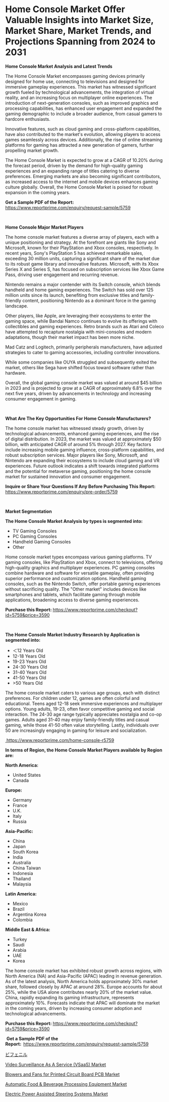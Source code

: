 <p><h1>Home Console Market Offer Valuable Insights into Market Size, Market Share, Market Trends, and Projections Spanning from 2024 to 2031</h1></p><p><strong>Home Console Market Analysis and Latest Trends</strong></p>
<p><p>The Home Console Market encompasses gaming devices primarily designed for home use, connecting to televisions and designed for immersive gameplay experiences. This market has witnessed significant growth fueled by technological advancements, the integration of virtual reality, and an increasing focus on multiplayer online experiences. The introduction of next-generation consoles, such as improved graphics and processing capabilities, has enhanced user engagement and expanded the gaming demographic to include a broader audience, from casual gamers to hardcore enthusiasts. </p><p>Innovative features, such as cloud gaming and cross-platform capabilities, have also contributed to the market's evolution, allowing players to access games seamlessly across devices. Additionally, the rise of online streaming platforms for gaming has attracted a new generation of gamers, further propelling market growth. </p><p>The Home Console Market is expected to grow at a CAGR of 10.20% during the forecast period, driven by the demand for high-quality gaming experiences and an expanding range of titles catering to diverse preferences. Emerging markets are also becoming significant contributors, as increased access to the internet and mobile devices enhances gaming culture globally. Overall, the Home Console Market is poised for robust expansion in the coming years.</p></p>
<p><strong>Get a Sample PDF of the Report:&nbsp;</strong> <a href="https://www.reportprime.com/enquiry/request-sample/5759">https://www.reportprime.com/enquiry/request-sample/5759</a></p>
<p>&nbsp;</p>
<p><strong>Home Console Major Market Players</strong></p>
<p><p>The home console market features a diverse array of players, each with a unique positioning and strategy. At the forefront are giants like Sony and Microsoft, known for their PlayStation and Xbox consoles, respectively. In recent years, Sony's PlayStation 5 has achieved remarkable sales, exceeding 30 million units, capturing a significant share of the market due to its robust game library and innovative features. Microsoft, with its Xbox Series X and Series S, has focused on subscription services like Xbox Game Pass, driving user engagement and recurring revenue.</p><p>Nintendo remains a major contender with its Switch console, which blends handheld and home gaming experiences. The Switch has sold over 125 million units since its launch, benefiting from exclusive titles and family-friendly content, positioning Nintendo as a dominant force in the gaming landscape.</p><p>Other players, like Apple, are leveraging their ecosystems to enter the gaming space, while Bandai Namco continues to evolve its offerings with collectibles and gaming experiences. Retro brands such as Atari and Coleco have attempted to recapture nostalgia with mini-consoles and modern adaptations, though their market impact has been more niche.</p><p>Mad Catz and Logitech, primarily peripherals manufacturers, have adjusted strategies to cater to gaming accessories, including controller innovations.</p><p>While some companies like OUYA struggled and subsequently exited the market, others like Sega have shifted focus toward software rather than hardware.</p><p>Overall, the global gaming console market was valued at around $45 billion in 2023 and is projected to grow at a CAGR of approximately 6.8% over the next five years, driven by advancements in technology and increasing consumer engagement in gaming.</p></p>
<p>&nbsp;</p>
<p><strong>What Are The Key Opportunities For Home Console Manufacturers?</strong></p>
<p><p>The home console market has witnessed steady growth, driven by technological advancements, enhanced gaming experiences, and the rise of digital distribution. In 2023, the market was valued at approximately $50 billion, with anticipated CAGR of around 5% through 2027. Key factors include increasing mobile gaming influence, cross-platform capabilities, and robust subscription services. Major players like Sony, Microsoft, and Nintendo are expanding their ecosystems to include cloud gaming and VR experiences. Future outlook indicates a shift towards integrated platforms and the potential for metaverse gaming, positioning the home console market for sustained innovation and consumer engagement.</p></p>
<p><strong>Inquire or Share Your Questions If Any Before Purchasing This Report:</strong> <a href="https://www.reportprime.com/enquiry/pre-order/5759">https://www.reportprime.com/enquiry/pre-order/5759</a></p>
<p>&nbsp;</p>
<p><strong>Market Segmentation</strong></p>
<p><strong>The Home Console Market Analysis by types is segmented into:</strong></p>
<p><ul><li>TV Gaming Consoles</li><li>PC Gaming Consoles</li><li>Handheld Gaming Consoles</li><li>Other</li></ul></p>
<p><p>Home console market types encompass various gaming platforms. TV gaming consoles, like PlayStation and Xbox, connect to televisions, offering high-quality graphics and multiplayer experiences. PC gaming consoles combine hardware and software for versatile gameplay, often providing superior performance and customization options. Handheld gaming consoles, such as the Nintendo Switch, offer portable gaming experiences without sacrificing quality. The "Other market" includes devices like smartphones and tablets, which facilitate gaming through mobile applications, broadening access to diverse gaming experiences.</p></p>
<p><strong>Purchase this Report:&nbsp;</strong><a href="https://www.reportprime.com/checkout?id=5759&price=3590">https://www.reportprime.com/checkout?id=5759&price=3590</a></p>
<p>&nbsp;</p>
<p><strong>The Home Console Market Industry Research by Application is segmented into:</strong></p>
<p><ul><li>＜12 Years Old</li><li>12-18 Years Old</li><li>19-23 Years Old</li><li>24-30 Years Old</li><li>31-40 Years Old</li><li>41-50 Years Old</li><li>>50 Years Old</li></ul></p>
<p><p>The home console market caters to various age groups, each with distinct preferences. For children under 12, games are often colorful and educational. Teens aged 12-18 seek immersive experiences and multiplayer options. Young adults, 19-23, often favor competitive gaming and social interaction. The 24-30 age range typically appreciates nostalgia and co-op games. Adults aged 31-40 may enjoy family-friendly titles and casual gaming, while those 41-50 often value storytelling. Lastly, individuals over 50 are increasingly engaging in gaming for leisure and socialization.</p></p>
<p><a href="https://www.reportprime.com/home-console-r5759">&nbsp;https://www.reportprime.com/home-console-r5759</a></p>
<p><strong>In terms of Region, the Home Console Market Players available by Region are:</strong></p>
<p>
    <p> <strong> North America: </strong>
        <ul>
            <li>United States</li>
            <li>Canada</li>
        </ul>
        </p> 
    <p> <strong> Europe: </strong>
        <ul>
            <li>Germany</li>
            <li>France</li>
            <li>U.K.</li>
            <li>Italy</li>
            <li>Russia</li>
        </ul>
        </p> 
    <p> <strong> Asia-Pacific: </strong>
        <ul>
            <li>China</li>
            <li>Japan</li>
            <li>South Korea</li>
            <li>India</li>
            <li>Australia</li>
            <li>China Taiwan</li>
            <li>Indonesia</li>
            <li>Thailand</li>
            <li>Malaysia</li>
        </ul>
        </p> 
    <p> <strong> Latin America: </strong>
        <ul>
            <li>Mexico</li>
            <li>Brazil</li>
            <li>Argentina Korea</li>
            <li>Colombia</li>
        </ul>
        </p> 
    <p> <strong> Middle East & Africa: </strong>
        <ul>
            <li>Turkey</li>
            <li>Saudi</li>
            <li>Arabia</li>
            <li>UAE</li>
            <li>Korea</li>
        </ul>
    </p>
    </p>
<p><p>The home console market has exhibited robust growth across regions, with North America (NA) and Asia-Pacific (APAC) leading in revenue generation. As of the latest analysis, North America holds approximately 30% market share, followed closely by APAC at around 28%. Europe accounts for about 25%, while the USA alone contributes nearly 20% of the market value. China, rapidly expanding its gaming infrastructure, represents approximately 10%. Forecasts indicate that APAC will dominate the market in the coming years, driven by increasing consumer adoption and technological advancements.</p></p>
<p><strong>Purchase this Report: </strong><a href="https://www.reportprime.com/checkout?id=5759&price=3590">https://www.reportprime.com/checkout?id=5759&price=3590</a></p>
<p>&nbsp;<strong>Get a Sample PDF of the Report:&nbsp;&nbsp;</strong><a href="https://www.reportprime.com/enquiry/request-sample/5759">https://www.reportprime.com/enquiry/request-sample/5759</a></p>
<p><strong></strong></p>
<p><p><a href="https://medium.com/@dfs4ff/%E3%83%93%E3%83%95%E3%82%A7%E3%83%8B%E3%83%AB%E5%B8%82%E5%A0%B4-2024%E5%B9%B4%E3%81%8B%E3%82%892031%E5%B9%B4%E3%81%BE%E3%81%A7%E3%81%AE%E3%82%B0%E3%83%AD%E3%83%BC%E3%83%90%E3%83%AB%E3%81%A8%E5%9C%B0%E5%9F%9F%E5%88%86%E6%9E%90-8058e41000e2">ビフェニル</a></p><p><a href="https://www.linkedin.com/pulse/global-video-surveillance-service-vsaas-industry-analysis-gkpyf?trackingId=ZAC4uSAoQxmgj8UsVucICQ%3D%3D">Video Surveillance As A Service (VSaaS) Market</a></p><p><a href="https://github.com/JakirUddin511/Market-Research-Report-List-1/blob/main/blowers-and-fans-for-printed-circuit-board-pcb-market.md">Blowers and Fans for Printed Circuit Board PCB Market</a></p><p><a href="https://issuu.com/reportprime-2/docs/automatic-food-beverage-processing-_03644810e6b54e">Automatic Food & Beverage Processing Equipment Market</a></p><p><a href="https://issuu.com/reportprime-2/docs/electric-power-assisted-steering-sy_1062cb235d434b">Electric Power Assisted Steering Systems Market</a></p></p>